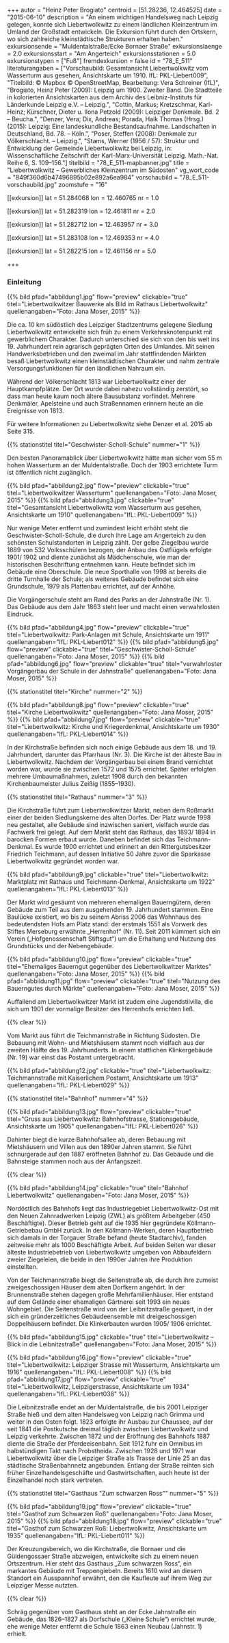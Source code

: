 +++
autor = "Heinz Peter Brogiato"
centroid = [51.28236, 12.464525]
date = "2015-06-10"
description = "An einem wichtigen Handelsweg nach Leipzig gelegen, konnte sich Liebertwolkwitz zu einem ländlichen Kleinzentrum im Umland der Großstadt entwickeln. Die Exkursion führt durch den Ortskern, wo sich zahlreiche kleinstädtische Strukturen erhalten haben."
exkursionsende = "Muldentalstraße/Ecke Bornaer Straße"
exkursionslaenge = 2.0
exkursionsstart = "Am Angerteich"
exkursionsstationen = 5.0
exkursionstypen = ["Fuß"]
fremdexkursion = false
id = "78_E_511"
literaturangaben = ["Vorschaubild: Gesamtansicht Liebertwolkwitz vom Wasserturm aus gesehen, Ansichtskarte um 1910. IfL: PKL-Liebert009", "Titelbild: © Mapbox © OpenStreetMap, Bearbeitung: Vera Schreiner (IfL)", "Brogiato, Heinz Peter (2009): Leipzig um 1900. Zweiter Band. Die Stadtteile in kolorierten Ansichtskarten aus dem Archiv des Leibniz-Instituts für Länderkunde Leipzig e.V. – Leipzig.", "Cottin, Markus; Kretzschmar, Karl-Heinz; Kürschner, Dieter u. Ilona Petzold (2009): Leipziger Denkmale. Bd. 2 – Beucha.", "Denzer, Vera; Dix, Andreas; Porada, Haik Thomas (Hrsg.) (2015): Leipzig: Eine landeskundliche Bestandsaufnahme. Landschaften in Deutschland, Bd. 78. – Köln.", "Poser, Steffen (2008): Denkmale zur Völkerschlacht. – Leipzig.", "Stams, Werner (1956 / 57): Struktur und Entwicklung der Gemeinde Liebertwolkwitz bei Leipzig, in: Wissenschaftliche Zeitschrift der Karl-Marx-Universität Leipzig. Math.-Nat. Reihe 6, S. 109–156."]
titelbild = "78_E_511-mapbanner.jpg"
title = "Liebertwolkwitz – Gewerbliches Kleinzentrum im Südosten"
vg_wort_code = "849f360d6b47496895b02e892a6ea984"
vorschaubild = "78_E_511-vorschaubild.jpg"
zoomstufe = "16"

[[exkursion]]
  lat = 51.284068
  lon = 12.460765
  nr = 1.0

[[exkursion]]
  lat = 51.282319
  lon = 12.461811
  nr = 2.0

[[exkursion]]
  lat = 51.282712
  lon = 12.463957
  nr = 3.0

[[exkursion]]
  lat = 51.283108
  lon = 12.469353
  nr = 4.0

[[exkursion]]
  lat = 51.282215
  lon = 12.461156
  nr = 5.0

+++

### Einleitung

{{% bild pfad="abbildung1.jpg" flow="preview" clickable="true" titel="Liebertwolkwitzer Bauwerke als Bild im Rathaus Liebertwolkwitz" quellenangaben="Foto: Jana Moser, 2015"  %}}

Die ca. 10 km südöstlich des Leipziger Stadtzentrums gelegene Siedlung Liebertwolkwitz entwickelte sich früh zu einem Verkehrsknotenpunkt mit gewerblichem Charakter. Dadurch unterschied sie sich von den bis weit ins 19. Jahrhundert rein agrarisch geprägten Orten des Umlandes. Mit seinen Handwerksbetrieben und den zweimal im Jahr stattfindenden Märkten besaß Liebertwolkwitz einen kleinstädtischen Charakter und nahm zentrale Versorgungsfunktionen für den ländlichen Nahraum ein.

Während der Völkerschlacht 1813 war Liebertwolkwitz einer der Hauptkampfplätze. Der Ort wurde dabei nahezu vollständig zerstört, so dass man heute kaum noch ältere Bausubstanz vorfindet. Mehrere Denkmäler, Apelsteine und auch Straßennamen erinnern heute an die Ereignisse von 1813.

Für weitere Informationen zu Liebertwolkwitz siehe Denzer et al. 2015 ab Seite 315.

{{% stationstitel titel="Geschwister-Scholl-Schule" nummer="1" %}}

Den besten Panoramablick über Liebertwolkwitz hätte man sicher vom 55 m hohen Wasserturm an der Muldentalstraße. Doch der 1903 errichtete Turm ist öffentlich nicht zugänglich.

{{% bild pfad="abbildung2.jpg" flow="preview" clickable="true" titel="Liebertwolkwitzer Wasserturm" quellenangaben="Foto: Jana Moser, 2015"  %}}
{{% bild pfad="abbildung3.jpg" clickable="true" titel="Gesamtansicht Liebertwolkwitz vom Wasserturm aus gesehen, Ansichtskarte um 1910" quellenangaben="IfL: PKL-Liebert009"  %}}

Nur wenige Meter entfernt und zumindest leicht erhöht steht die Geschwister-Scholl-Schule, die durch ihre Lage am Angerteich zu den schönsten Schulstandorten in Leipzig zählt. Der gelbe Ziegelbau wurde 1889 von 532 Volksschülern bezogen, der Anbau des Ostflügels erfolgte 1901/ 1902 und diente zunächst als Mädchenschule, wie man der historischen Beschriftung entnehmen kann. Heute befindet sich im Gebäude eine Oberschule. Die neue Sporthalle von 1998 ist bereits die dritte Turnhalle der Schule; als weiteres Gebäude befindet sich eine Grundschule, 1979 als Plattenbau errichtet, auf der Anhöhe.

Die Vorgängerschule steht am Rand des Parks an der Jahnstraße (Nr. 1). Das Gebäude aus dem Jahr 1863 steht leer und macht einen verwahrlosten Eindruck.

{{% bild pfad="abbildung4.jpg" flow="preview" clickable="true" titel="Liebertwolkwitz: Park-Anlagen mit Schule, Ansichtskarte um 1911" quellenangaben="IfL: PKL-Liebert012"  %}}
{{% bild pfad="abbildung5.jpg" flow="preview" clickable="true" titel="Geschwister-Scholl-Schule" quellenangaben="Foto: Jana Moser, 2015"  %}}
{{% bild pfad="abbildung6.jpg" flow="preview" clickable="true" titel="verwahrloster Vorgängerbau der Schule in der Jahnstraße" quellenangaben="Foto: Jana Moser, 2015"  %}}

{{% stationstitel titel="Kirche" nummer="2" %}}

{{% bild pfad="abbildung8.jpg" flow="preview" clickable="true" titel="Kirche Liebertwolkwitz" quellenangaben="Foto: Jana Moser, 2015"  %}}
{{% bild pfad="abbildung7.jpg" flow="preview" clickable="true" titel="Liebertwolkwitz: Kirche und Kriegerdenkmal, Ansichtskarte um 1930" quellenangaben="IfL: PKL-Liebert014"  %}}

In der Kirchstraße befinden sich noch einige Gebäude aus dem 18. und 19. Jahrhundert, darunter das Pfarrhaus (Nr. 3). Die Kirche ist der älteste Bau in Liebertwolkwitz. Nachdem der Vorgängerbau bei einem Brand vernichtet worden war, wurde sie zwischen 1572 und 1575 errichtet. Später erfolgten mehrere Umbaumaßnahmen, zuletzt 1908 durch den bekannten Kirchenbaumeister Julius Zeißig (1855–1930).

{{% stationstitel titel="Rathaus" nummer="3" %}}

Die Kirchstraße führt zum Liebertwolkwitzer Markt, neben dem Roßmarkt einer der beiden Siedlungskerne des alten Dorfes. Der Platz wurde 1998 neu gestaltet, alle Gebäude sind inzwischen saniert, vielfach wurde das Fachwerk frei gelegt. Auf dem Markt steht das Rathaus, das 1893/ 1894 in barocken Formen erbaut wurde. Daneben befindet sich das Teichmann-Denkmal. Es wurde 1900 errichtet und erinnert an den Rittergutsbesitzer Friedrich Teichmann, auf dessen Initiative 50 Jahre zuvor die Sparkasse Liebertwolkwitz gegründet worden war.

{{% bild pfad="abbildung9.jpg" clickable="true" titel="Liebertwolkwitz: Marktplatz mit Rathaus und Teichmann-Denkmal, Ansichtskarte um 1922" quellenangaben="IfL: PKL-Liebert013"  %}}

Der Markt wird gesäumt von mehreren ehemaligen Bauerngütern, deren Gebäude zum Teil aus dem ausgehenden 19. Jahrhundert stammen. Eine Baulücke existiert, wo bis zu seinem Abriss 2006 das Wohnhaus des bedeutendsten Hofs am Platz stand: der erstmals 1551 als Vorwerk des Stiftes Merseburg erwähnte „Herrenhof“ (Nr. 11). Seit 2011 kümmert sich ein Verein („Hofgenossenschaft Stiftsgut“) um die Erhaltung und Nutzung des Grundstücks und der Nebengebäude.

{{% bild pfad="abbildung10.jpg" flow="preview" clickable="true" titel="Ehemaliges Bauerngut gegenüber des Liebertwolkwitzer Marktes" quellenangaben="Foto: Jana Moser, 2015"  %}}
{{% bild pfad="abbildung11.jpg" flow="preview" clickable="true" titel="Nutzung des Bauerngutes durch Märkte" quellenangaben="Foto: Jana Moser, 2015"  %}}

Auffallend am Liebertwolkwitzer Markt ist zudem eine Jugendstilvilla, die sich um 1901 der vormalige Besitzer des Herrenhofs errichten ließ.

{{% clear  %}}

Vom Markt aus führt die Teichmannstraße in Richtung Südosten. Die Bebauung mit Wohn- und Mietshäusern stammt noch vielfach aus der zweiten Hälfte des 19. Jahrhunderts. In einem stattlichen Klinkergebäude (Nr. 19) war einst das Postamt untergebracht.

{{% bild pfad="abbildung12.jpg" clickable="true" titel="Liebertwolkwitz: Teichmannstraße mit Kaiserlichem Postamt, Ansichtskarte um 1913" quellenangaben="IfL: PKL-Liebert029"  %}}

{{% stationstitel titel="Bahnhof" nummer="4" %}}

{{% bild pfad="abbildung13.jpg" flow="preview" clickable="true" titel="Gruss aus Liebertwolkwitz: Bahnhofstrasse, Stationsgebäude, Ansichtskarte um 1905" quellenangaben="IfL: PKL-Liebert026"  %}}

Dahinter biegt die kurze Bahnhofsallee ab, deren Bebauung mit Mietshäusern und Villen aus den 1890er Jahren stammt. Sie führt schnurgerade auf den 1887 eröffneten Bahnhof zu. Das Gebäude und die Bahnsteige stammen noch aus der Anfangszeit.

{{% clear  %}}

{{% bild pfad="abbildung14.jpg" clickable="true" titel="Bahnhof Liebertwolkwitz" quellenangaben="Foto: Jana Moser, 2015"  %}}

Nordöstlich des Bahnhofs liegt das Industriegebiet Liebertwolkwitz-Ost mit den Neuen Zahnradwerken Leipzig (ZWL) als größtem Arbeitgeber (450 Beschäftigte). Dieser Betrieb geht auf die 1935 hier gegründete Köllmann-Getriebebau GmbH zurück. In den Köllmann-Werken, deren Hauptbetrieb sich damals in der Torgauer Straße befand (heute Stadtarchiv), fanden zeitweise mehr als 1000 Beschäftigte Arbeit. Auf beiden Seiten war dieser älteste Industriebetrieb von Liebertwolkwitz umgeben von Abbaufeldern zweier Ziegeleien, die beide in den 1990er Jahren ihre Produktion einstellten.

Von der Teichmannstraße biegt die Seitenstraße ab, die durch ihre zumeist zweigeschossigen Häuser dem alten Dorfkern angehört. In der Brunnenstraße stehen dagegen große Mehrfamilienhäuser. Hier entstand auf dem Gelände einer ehemaligen Gärtnerei seit 1993 ein neues Wohngebiet. Die Seitenstraße wird von der Leibnitzstraße gequert, in der sich ein gründerzeitliches Gebäudeensemble mit dreigeschossigen Doppelhäusern befindet. Die Klinkerbauten wurden 1905/ 1906 errichtet.

{{% bild pfad="abbildung15.jpg" clickable="true" titel="Liebertwolkwitz – Blick in die Leibnitzstraße" quellenangaben="Foto: Jana Moser, 2015"  %}}

{{% bild pfad="abbildung16.jpg" flow="preview" clickable="true" titel="Liebertwolkwitz: Leipziger Strasse mit Wasserturm, Ansichtskarte um 1916" quellenangaben="IfL: PKL-Liebert008"  %}}
{{% bild pfad="abbildung17.jpg" flow="preview" clickable="true" titel="Liebertwolkwitz, Leipzigerstrasse, Ansichtskarte um 1934" quellenangaben="IfL: PKL-Liebert038"  %}}

Die Leibnitzstraße endet an der Muldentalstraße, die bis 2001 Leipziger Straße hieß und dem alten Handelsweg von Leipzig nach Grimma und weiter in den Osten folgt. 1823 erfolgte ihr Ausbau zur Chaussee, auf der seit 1841 die Postkutsche dreimal täglich zwischen Liebertwolkwitz und Leipzig verkehrte. Zwischen 1872 und der Eröffnung des Bahnhofs 1887 diente die Straße der Pferdeeisenbahn. Seit 1912 fuhr ein Omnibus im halbstündigen Takt nach Probstheida. Zwischen 1928 und 1971 war Liebertwolkwitz über die Leipziger Straße als Trasse der Linie 25 an das städtische Straßenbahnnetz angebunden. Entlang der Straße reihten sich früher Einzelhandelsgeschäfte und Gastwirtschaften, auch heute ist der Einzelhandel noch stark vertreten.

{{% stationstitel titel="Gasthaus \"Zum schwarzen Ross\"" nummer="5" %}}

{{% bild pfad="abbildung19.jpg" flow="preview" clickable="true" titel="Gasthof zum Schwarzen Roß" quellenangaben="Foto: Jana Moser, 2015"  %}}
{{% bild pfad="abbildung18.jpg" flow="preview" clickable="true" titel="Gasthof zum Schwarzen Roß: Liebertwolkwitz, Ansichtskarte um 1935" quellenangaben="IfL: PKL-Liebert011"  %}}

Der Kreuzungsbereich, wo die Kirchstraße, die Bornaer und die Güldengossaer Straße abzweigen, entwickelte sich zu einem neuen Ortszentrum. Hier steht das Gasthaus „Zum schwarzen Ross“, ein markantes Gebäude mit Treppengiebeln. Bereits 1610 wird an diesem Standort ein Ausspannhof erwähnt, den die Kaufleute auf ihrem Weg zur Leipziger Messe nutzten.

{{% clear  %}}

Schräg gegenüber vom Gasthaus steht an der Ecke Jahnstraße ein Gebäude, das 1826–1827 als Dorfschule („Kleine Schule“) errichtet wurde, ehe wenige Meter entfernt die Schule 1863 einen Neubau (Jahnstr. 1) erhielt.

